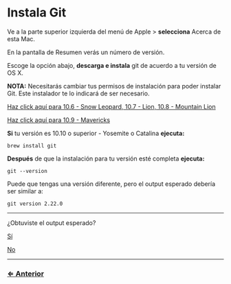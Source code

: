 ﻿# Instala Git

Ve a la parte superior izquierda del menú de Apple > **selecciona** Acerca de esta Mac.

En la pantalla de Resumen verás un número de versión.

Escoge la opción abajo, **descarga e instala** git de acuerdo a tu versión de OS X.

**NOTA:** Necesitarás cambiar tus permisos de instalación para poder instalar Git. Este instalador te lo indicará de ser necesario.

[Haz click aquí para 10.6 - Snow Leopard, 10.7 - Lion, 10.8 - Mountain Lion](http://sourceforge.net/projects/git-osx-installer/files/git-2.3.5-intel-universal-snow-leopard.dmg/download)

[Haz click aquí para 10.9 - Mavericks](http://sourceforge.net/projects/git-osx-installer/files/git-2.5.3-intel-universal-mavericks.dmg/download)

**Si** tu versión es 10.10 o superior - Yosemite o Catalina **ejecuta:**

`brew install git`

**Después** de que la instalación para tu versión esté completa **ejecuta:**

`git --version`

Puede que tengas una versión diferente, pero el output esperado debería ser similar a:

```
git version 2.22.0
```

---

¿Obtuviste el output esperado?

[Sí](git-config.md)

[No](../../error/error.md)

---
### [⇐ Anterior](../eslint-liveServer/eslint-liveServer.md)